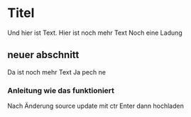 # Titel

Und hier ist Text.
Hier ist noch mehr Text
Noch eine Ladung 
## neuer abschnitt

Da ist noch mehr Text
Ja pech ne
### Anleitung wie das funktioniert

Nach Änderung source update mit ctr Enter dann hochladen 